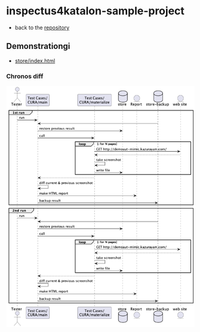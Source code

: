 # inspectus4katalon-sample-project

-   back to the [repository](https://kazurayam.github.io/inspectus4katalon-sample-project/)

## Demonstrationgi

-   [store/index.html](https://kazurayam.github.io/inspectus4katalon-sample-project/demo/store/index.html)

### Chronos diff

![chronos diff](diagrams/out/chronos-diff/chronos-diff.png)
